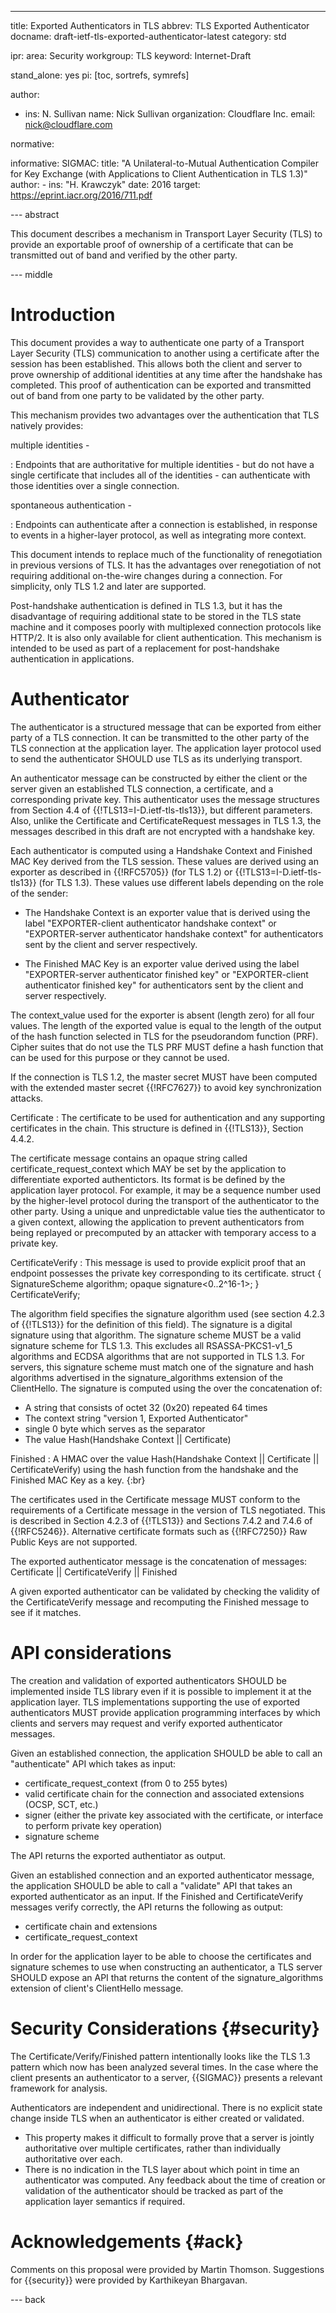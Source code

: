 ---
title: Exported Authenticators in TLS
abbrev: TLS Exported Authenticator
docname: draft-ietf-tls-exported-authenticator-latest
category: std

ipr:
area: Security
workgroup: TLS
keyword: Internet-Draft

stand_alone: yes
pi: [toc, sortrefs, symrefs]

author:
 -  ins: N. Sullivan
    name: Nick Sullivan
    organization: Cloudflare Inc.
    email: nick@cloudflare.com

normative:

informative:
  SIGMAC:
    title: "A Unilateral-to-Mutual Authentication Compiler for Key Exchange (with Applications to Client Authentication in TLS 1.3)"
    author:
    -
      ins: "H. Krawczyk"
    date: 2016
    target: https://eprint.iacr.org/2016/711.pdf



--- abstract

This document describes a mechanism in Transport Layer Security (TLS) to
provide an exportable proof of ownership of a certificate that can be
transmitted out of band and verified by the other party.

--- middle

# Introduction

This document provides a way to authenticate one party of a Transport Layer
Security (TLS) communication to another using a certificate after the session
has been established.  This allows both the client and server to prove ownership
of additional identities at any time after the handshake has completed.  This
proof of authentication can be exported and transmitted out of band from one
party to be validated by the other party.

This mechanism provides two advantages over the authentication that TLS natively
provides:

multiple identities -

: Endpoints that are authoritative for multiple identities - but do not have a
  single certificate that includes all of the identities - can authenticate with
  those identities over a single connection.

spontaneous authentication -

: Endpoints can authenticate after a connection is established, in response to
  events in a higher-layer protocol, as well as integrating more context.

This document intends to replace much of the functionality of renegotiation
in previous versions of TLS.  It has the advantages over renegotiation of not
requiring additional on-the-wire changes during a connection.  For simplicity,
only TLS 1.2 and later are supported.

Post-handshake authentication is defined in TLS 1.3, but it has
the disadvantage of requiring additional state to be stored in the TLS
state machine and it composes poorly with multiplexed connection protocols
like HTTP/2.  It is also only available for client authentication.  This
mechanism is intended to be used as part of a replacement for post-handshake
authentication in applications.

# Authenticator

The authenticator is a structured message that can be exported from either
party of a TLS connection.  It can be transmitted to the other party of
the TLS connection at the application layer.  The application layer protocol
used to send the authenticator SHOULD use TLS as its underlying transport.

An authenticator message can be constructed by either the client or the
server given an established TLS connection, a certificate, and a corresponding private
key.  This authenticator uses the message structures from Section 4.4 of
{{!TLS13=I-D.ietf-tls-tls13}}, but different parameters.  Also, unlike the Certificate and
CertificateRequest messages in TLS 1.3, the messages described in this draft
are not encrypted with a handshake key.

Each authenticator is computed using a Handshake Context and Finished MAC Key
derived from the TLS session.  These values are derived using an exporter as
described in {{!RFC5705}} (for TLS 1.2) or {{!TLS13=I-D.ietf-tls-tls13}} (for
TLS 1.3).  These values use different labels depending on the role of the
sender:

* The Handshake Context is an exporter value that is derived using the label
  "EXPORTER-client authenticator handshake context" or "EXPORTER-server
  authenticator handshake context" for authenticators sent by the client and
  server respectively.

* The Finished MAC Key is an exporter value derived using the label
  "EXPORTER-server authenticator finished key" or "EXPORTER-client authenticator
  finished key" for authenticators sent by the client and server respectively.

The context_value used for the exporter is absent (length zero) for all four
values. The length of the exported value is equal to the length of the output of
the hash function selected in TLS for the pseudorandom function (PRF). Cipher
suites that do not use the TLS PRF MUST define a hash function that can be used
for this purpose or they cannot be used.

If the connection is TLS 1.2, the master secret MUST have been computed
with the extended master secret {{!RFC7627}} to avoid key synchronization attacks.

Certificate
: The certificate to be used for authentication and any
supporting certificates in the chain. This structure is defined in {{!TLS13}},
Section 4.4.2.

The certificate message contains an opaque string called
certificate_request_context which MAY be set by the application to differentiate
exported authentictors.  Its format is be defined by the application layer protocol.
For example, it may be a sequence number used by the higher-level
protocol during the transport of the authenticator to the other party.  Using
a unique and unpredictable value ties the authenticator to a given context,
allowing the application to prevent authenticators from being replayed or precomputed by
an attacker with temporary access to a private key.

CertificateVerify
: This message is used to provide explicit proof that an endpoint possesses the private key corresponding to its certificate.
       struct {
          SignatureScheme algorithm;
          opaque signature<0..2^16-1>;
       } CertificateVerify;

The algorithm field specifies the signature algorithm used (see section 4.2.3 of {{!TLS13}}
for the definition of this field). The signature is a digital signature using that algorithm.
The signature scheme MUST be a valid signature scheme for TLS 1.3.  This excludes all RSASSA-PKCS1-v1_5
algorithms and ECDSA algorithms that are not supported in TLS 1.3.  For servers,
this signature scheme must match one of the signature and hash algorithms advertised
in the signature_algorithms extension of the ClientHello.  The signature is computed using the over the concatenation of:

* A string that consists of octet 32 (0x20) repeated 64 times
* The context string "version 1, Exported Authenticator"
* single 0 byte which serves as the separator
* The value Hash(Handshake Context || Certificate)

Finished
: A HMAC over the value
Hash(Handshake Context || Certificate || CertificateVerify)
using the hash function from the handshake and the Finished MAC Key as a key.
{:br}

The certificates used in the Certificate message MUST conform to the requirements
of a Certificate message in the version of TLS negotiated.  This is
described in Section 4.2.3 of {{!TLS13}} and
Sections 7.4.2 and 7.4.6 of {{!RFC5246}}.  Alternative certificate formats such as
{{!RFC7250}} Raw Public Keys are not supported.

The exported authenticator message is the concatenation of messages:
Certificate || CertificateVerify || Finished

A given exported authenticator can be validated by checking the validity of the
CertificateVerify message and recomputing the Finished message to see if it
matches.

# API considerations

The creation and validation of exported authenticators SHOULD be implemented inside
TLS library even if it is possible to implement it at the application layer.
TLS implementations supporting the use of exported authenticators MUST provide
application programming interfaces by which clients and servers may request
and verify exported authenticator messages.

Given an established connection, the application SHOULD be able to call an
"authenticate" API which takes as input:

 * certificate_request_context (from 0 to 255 bytes)
 * valid certificate chain for the connection and associated extensions
(OCSP, SCT, etc.)
 * signer (either the private key associated with the certificate, or interface
to perform private key operation)
 * signature scheme

The API returns the exported authentiator as output.

Given an established connection and an exported authenticator message, the
application SHOULD be able to call a "validate" API that takes an exported
authenticator as an input. If the Finished and CertificateVerify messages
verify correctly, the API returns the following as output:

 * certificate chain and extensions
 * certificate_request_context

In order for the application layer to be able to choose the certificates
and signature schemes to use when constructing an authenticator, a TLS server
SHOULD expose an API that returns the content of the signature_algorithms
extension of client's ClientHello message.

# Security Considerations {#security}

The Certificate/Verify/Finished pattern intentionally looks like the TLS 1.3
pattern which now has been analyzed several times.  In the case where the
client presents an authenticator to a server, {{SIGMAC}} presents a relevant
framework for analysis.

Authenticators are independent and unidirectional. There is no explicit state change
inside TLS when an authenticator is either created or validated.

* This property makes it difficult to formally prove
that a server is jointly authoritative over multiple certificates, rather than
individually authoritative over each.
* There is no indication in the TLS layer about which point in time an authenticator was
computed.  Any feedback about the time of creation or validation of the authenticator
should be tracked as part of the application layer semantics if required.

# Acknowledgements {#ack}

Comments on this proposal were provided by Martin Thomson.  Suggestions for
{{security}} were provided by Karthikeyan Bhargavan.

--- back
